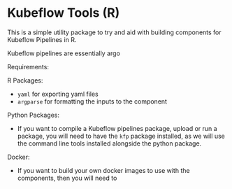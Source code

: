 # Kubeflow Tools (R)

This is a simple utility package to try and aid with building components for Kubeflow Pipelines in R. 

Kubeflow pipelines are essentially argo 

Requirements:

R Packages:

* `yaml` for exporting yaml files
* `argparse` for formatting the inputs to the component

Python Packages:

* If you want to compile a Kubeflow pipelines package, upload or run a package, you will need to have the `kfp` package installed, as we will use the command line tools installed alongside the python package. 

Docker:

* If you want to build your own docker images to use with the components, then you will need to 
